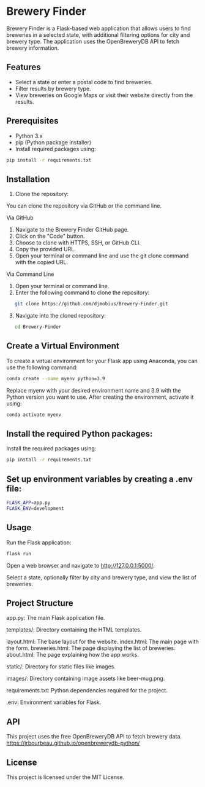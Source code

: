 # Brewery Finder

Brewery Finder is a Flask-based web application that allows users to find breweries in a selected state, with additional filtering options for city and brewery type. The application uses the OpenBreweryDB API to fetch brewery information.

## Features

- Select a state or enter a postal code to find breweries.
- Filter results by brewery type.
- View breweries on Google Maps or visit their website directly from the results.

## Prerequisites

- Python 3.x
- pip (Python package installer)
- Install required packages using:

```bash
pip install -r requirements.txt
```

## Installation

1. Clone the repository:

You can clone the repository via GitHub or the command line.

Via GitHub
   1. Navigate to the Brewery Finder GitHub page.
   2. Click on the "Code" button.
   3. Choose to clone with HTTPS, SSH, or GitHub CLI.
   4. Copy the provided URL.
   5. Open your terminal or command line and use the git clone command with the copied URL.

Via Command Line
   1. Open your terminal or command line.
   2. Enter the following command to clone the repository:

```bash
   git clone https://github.com/djmobius/Brewery-Finder.git
```
   3. Navigate into the cloned repository:

```bash
   cd Brewery-Finder
```


## Create a Virtual Environment
   
   To create a virtual environment for your Flask app using Anaconda, you can use the following command:

   ```bash
   conda create --name myenv python=3.9
   ```

   Replace myenv with your desired environment name and 3.9 with the Python version you want to use. After creating the environment, activate it using:

   ```bash
   conda activate myenv
   ```

## Install the required Python packages:
   
   Install the required packages using:

   ```bash
   pip install -r requirements.txt
   ```


## Set up environment variables by creating a .env file:
   
   ```bash
   FLASK_APP=app.py
   FLASK_ENV=development
   ```

## Usage

Run the Flask application:

   ```bash
   flask run
   ```

Open a web browser and navigate to http://127.0.0.1:5000/.

Select a state, optionally filter by city and brewery type, and view the list of breweries.


## Project Structure

app.py: The main Flask application file.

templates/: Directory containing the HTML templates.

   layout.html: The base layout for the website.
   index.html: The main page with the form.
   breweries.html: The page displaying the list of breweries.
   about.html: The page explaining how the app works.

static/: Directory for static files like images.

   images/: Directory containing image assets like beer-mug.png.

requirements.txt: Python dependencies required for the project.

.env: Environment variables for Flask.

## API

This project uses the free OpenBreweryDB API to fetch brewery data.
https://jrbourbeau.github.io/openbrewerydb-python/

## License

This project is licensed under the MIT License.



